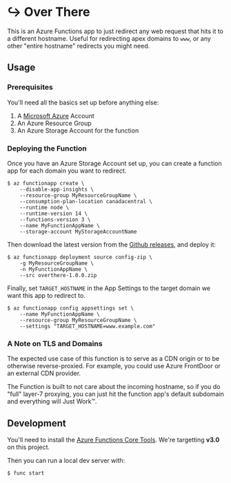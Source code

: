 # ↪️ Over There

This is an Azure Functions app to just redirect any web request that hits it to
a different hostname. Useful for redirecting apex domains to `www`, or any
other "entire hostname" redirects you might need.

## Usage

### Prerequisites

You'll need all the basics set up before anything else:

1. A [Microsoft Azure](https://azure.microsoft.com) Account
2. An Azure Resource Group
3. An Azure Storage Account for the function

### Deploying the Function

Once you have an Azure Storage Account set up, you can create a function app
for each domain you want to redirect.

```
$ az functionapp create \
    --disable-app-insights \
    --resource-group MyResourceGroupName \
    --consumption-plan-location canadacentral \
    --runtime node \
    --runtime-version 14 \
    --functions-version 3 \
    --name MyFunctionAppName \
    --storage-account MyStorageAccountName
```

Then download the latest version from the [Github releases][releases], and
deploy it:

```
$ az functionapp deployment source config-zip \
    -g MyResourceGroupName \
    -n MyFunctionAppName \
    --src overthere-1.0.0.zip
```

Finally, set `TARGET_HOSTNAME` in the App Settings to the target domain we want
this app to redirect to.

```
$ az functionapp config appsettings set \
    --name MyFunctionAppName \
    --resource-group MyResourceGroupName \
    --settings "TARGET_HOSTNAME=www.example.com"
```

[releases]: https://github.com/alexblackie/OverThere/releases

### A Note on TLS and Domains

The expected use case of this function is to serve as a CDN origin or to be
otherwise reverse-proxied. For example, you could use Azure FrontDoor or an
external CDN provider.

The Function is built to not care about the incoming hostname, so if you do
"full" layer-7 proxying, you can just hit the function app's default subdomain
and everything will Just Work™.

## Development

You'll need to install the [Azure Functions Core Tools][functools]. We're
targetting **v3.0** on this project.

Then you can run a local dev server with:

```
$ func start
```

[functools]: https://docs.microsoft.com/en-us/azure/azure-functions/functions-run-local
